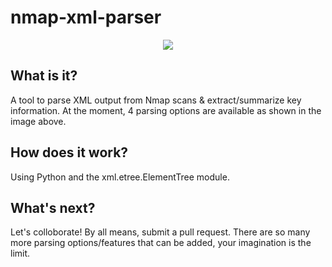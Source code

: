 # nmap-xml-parser

<p align="center">
  <img src="https://user-images.githubusercontent.com/16895391/170128390-79fd284e-ab23-46b0-beb1-d378c92e5716.png"/>
</p>

## What is it?

A tool to parse XML output from Nmap scans & extract/summarize key information. At the moment, 4 parsing options are available as shown in the image above.

## How does it work?

Using Python and the xml.etree.ElementTree module.

## What's next?

Let's colloborate! By all means, submit a pull request. There are so many more parsing options/features that can be added, your imagination is the limit. 
